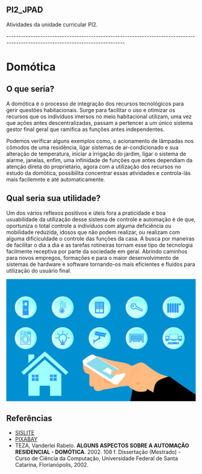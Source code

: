 ## PI2_JPAD

Atividades da unidade curricular PI2.
<p>-------------------------------------------------------------------------------------------------------------------------------<p>
  
  # Domótica
## O que seria?
  A domótica é o processo de integração dos recursos tecnológicos para gerir questões habitacionais. Surge para facilitar o uso e otimizar os recursos que os indivíduos imersos no meio habitacional utilizam, uma vez que ações antes descentralizadas, passam a pertencer a um único sistema gestor final geral que ramifica as funções antes independentes.
  <p>Podemos verificar alguns exemplos como, o acionamento de lâmpadas nos cômodos de uma residência, ligar sistemas de ar-condicionado e sua alteração de temperatura, iniciar a irrigação do jardim, ligar o sistema de alarme, janelas, enfim, uma infinidade de funções que antes dependiam da atenção direta do proprietário, agora com a utilização dos recursos no estudo da domótica, possibilita concentrar essas atividades e controla-lás mais facilemnte e até automaticamente.<p>
    
## Qual seria sua utilidade?
  <p>Um dos vários reflexos positivos e úteis fora a praticidade e boa usuabilidade da utilização desse sistema de controle e automação é de que, oportuniza o total controle a indivíduos com alguma deficiência ou mobilidade reduzida, idosos que não podem realizar, ou realizam com alguma dificiculdade o controle das funções da casa. A busca por maneiras de facilitar o dia a dia e as tarefas rotineiras tornam esse tipo de tecnologia facilmente receptiva por parte da sociedade em geral. Abrindo caminhos para novos empregos, formações e para o maior desenvolvimento de sistemas de hardware e software tornando-os mais eficientes e fluídos para utilização do usuário final.<p>
    
    
![DOMÓTICA](./Imagens/home-4100193_1280.jpg)
    
## Referências
    
* [SISLITE](http://www.sislite.pt/domus.htm#:~:text=Domótica%20é%20uma%20tecnologia%20recente,realizar%20ações%20de%20forma%20automática/)<br>
* [PIXABAY](https://pixabay.com/pt/illustrations/home-smart-automação-casa-sistema-4100193/)<br>
 * TEZA, Vanderlei Rabelo. **ALGUNS ASPECTOS SOBRE A AUTOMAÇÃO RESIDENCIAL - DOMÓTICA**. 2002. 108 f. Dissertação (Mestrado) - Curso de Ciência da Computação, Universidade Federal de Santa Catarina, Florianópolis, 2002.
